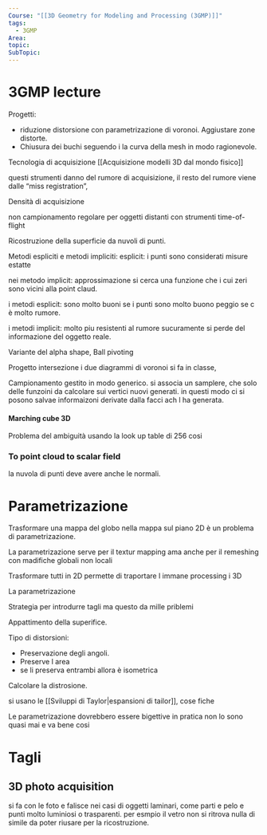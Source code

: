 ```yaml
---
Course: "[[3D Geometry for Modeling and Processing (3GMP)]]"
tags:
  - 3GMP
Area: 
topic: 
SubTopic: 
---
```


# 3GMP lecture

Progetti:
- riduzione distorsione con parametrizazione di voronoi. Aggiustare zone distorte.
- Chiusura dei buchi seguendo i la curva della mesh in modo ragionevole.



Tecnologia di acquisizione 
[[Acquisizione modelli 3D dal mondo fisico]]



questi strumenti danno del rumore di acquisizione, il resto del rumore viene dalle “miss registration”, 

Densità di acquisizione 


non campionamento regolare  per oggetti distanti con strumenti time-of-flight 




Ricostruzione della superficie da nuvoli di punti.

Metodi espliciti e metodi impliciti:
esplicit: i punti sono considerati misure estatte

nei metodo implicit: approssimazione si cerca una funzione che i cui zeri sono vicini alla point claud.

i metodi esplicit: sono molto buoni se i punti sono molto buono peggio se c è molto rumore.

i metodi implicit: molto piu resistenti al rumore sucuramente si perde del informazione del oggetto reale.





Variante del alpha shape, Ball pivoting 







Progetto intersezione i due diagrammi di voronoi si fa in classe,




Campionamento gestito in modo generico. si associa un samplere, che solo delle funzoini da calcolare sui vertici nuovi generati. in questi modo ci si posono salvae informaizoni derivate dalla facci ach l ha generata.


#### Marching cube 3D
Problema del ambiguità usando la look up table di 256 cosi




### To point cloud to scalar field
la nuvola di punti deve avere anche le normali. 



# Parametrizazione
Trasformare una mappa del globo nella mappa sul piano 2D è un problema di parametrizazione.



La parametrizazione serve per il textur mapping ama anche per il remeshing con madifiche globali non locali

Trasformare tutti in 2D permette di traportare l immane processing i 3D 



La parametrizazione 

Strategia per introdurre tagli ma questo da mille priblemi


Appattimento della superifice.



Tipo di distorsioni:
- Preservazione degli angoli.
- Preserve l area
- se li preserva entrambi allora è isometrica


Calcolare la distrosione.

si usano le [[Sviluppi di Taylor|espansioni di tailor]], cose fiche

Le parametrizazione dovrebbero essere bigettive in pratica non lo sono quasi mai e va bene cosi





# Tagli





## 3D photo acquisition
si fa con le  foto e falisce nei casi di oggetti laminari, come parti e pelo e punti molto luminiosi o trasparenti. 
per esmpio il vetro non si ritrova nulla di simile da poter riusare per la ricostruzione.

